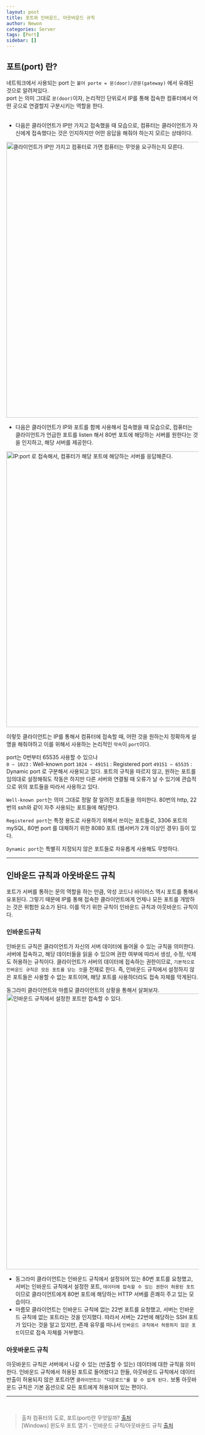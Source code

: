 ```yaml
---
layout: post
title: 포트와 인바운드, 아웃바운드 규칙
author: Newon
categories: Server
tags: [Port]
sidebar: []
---
```


## 포트(port) 란?

네트워크에서 사용되는 port 는 `불어 porte = 문(door)/관문(gateway)` 에서 유래된 것으로 알려져있다.  
port 는 의미 그대로 `문(door)`이자, 논리적인 단위로서 IP를 통해 접속한 컴퓨터에서 어떤 곳으로 연결할지 구분시키는 역할을 한다.  
<br/>
* 다음은 클라이언트가 IP만 가지고 접속했을 때 모습으로, 컴퓨터는 클라이언트가 자신에게 접속했다는 것은 인지하지만 어떤 응답을 해줘야 하는지 모르는 상태이다.
<img width="720" alt="클라이언트가 IP만 가지고 컴퓨터로 가면 컴퓨터는 무엇을 요구하는지 모른다." src="https://user-images.githubusercontent.com/80164141/124705387-91a70b00-df30-11eb-96e2-1396f432eb4b.png">

<br/>

* 다음은 클라이언트가 IP와 포트를 함께 사용해서 접속했을 때 모습으로, 컴퓨터는 클라이언트가 언급한 포트를 listen 해서 80번 포트에 해당하는 서버를 원한다는 것을 인지하고, 해당 서버를 제공한다.
<img width="720" alt="IP:port 로 접속해서, 컴퓨터가 해당 포트에 해당하는 서버를 응답해준다." src="https://user-images.githubusercontent.com/80164141/124705399-9370ce80-df30-11eb-8eec-e9cdabf56fd9.png">  

이렇듯 클라이언트는 IP를 통해서 컴퓨터에 접속할 때, 어떤 것을 원하는지 정확하게 설명을 해줘야하고 이를 위해서 사용하는 논리적인 `약속`이 `port`이다.  

port는 0번부터 65535 사용할 수 있으나  
`0 ~ 1023` : Well-known port
`1024 ~ 49151` : Registered port
`49151 ~ 65535` : Dynamic port 
로 구분해서 사용되고 있다. 포트의 규칙을 따르지 않고, 원하는 포트를 임의대로 설정해줘도 작동은 하지만 다른 서버와 연결될 때 오류가 날 수 있기에 관습적으로 위의 포트들을 따라서 사용하고 있다.  

`Well-known port`는 의미 그대로 정말 잘 알려진 포트들을 의미한다. 80번의 http, 22 번의 ssh와 같이 자주 사용되는 포트들에 해당한다.  

`Registered port`는 특정 용도로 사용하기 위해서 쓰이는 포트들로, 3306 포트의 mySQL, 80번 port 를 대체하기 위한 8080 포트 (웹서버가 2개 이상인 경우) 등이 있다.  

`Dynamic port`는 특별히 지정되지 않은 포트들로 자유롭게 사용해도 무방하다.  

---

## 인바운드 규칙과 아웃바운드 규칙
 
포트가 서버를 통하는 문의 역할을 하는 만큼, 악성 코드나 바이러스 역시 포트를 통해서 유포된다. 그렇기 때문에 IP를 통해 접속한 클라이언트에게 언제나 모든 포트를 개방하는 것은 위험한 요소가 된다. 이를 막기 위한 규칙이 인바운드 규칙과 아웃바운드 규칙이다.  

### 인바운드규칙
인바운드 규칙은 클라이언트가 자신의 서버 데이터에 들어올 수 있는 규칙을 의미한다. 서버에 접속하고, 해당 데이터들을 읽을 수 있으며 권한 여부에 따라서 생성, 수정, 삭제도 허용하는 규칙이다. 클라이언트가 서버의 데이터에 접속하는 권한이므로, `기본적으로 인바운드 규칙은 모든 포트를 닫는 것`을 전재로 한다. 즉, 인바운드 규칙에서 설정하지 않은 포트들은 사용할 수 없는 포트이며, 해당 포트를 사용하더라도 접속 자체를 막게된다.  

동그라미 클라이언트와 마름모 클라이언트의 상황을 통해서 살펴보자.
<img width="720" alt="인바운드 규칙에서 설정한 포트만 접속할 수 있다." src="https://user-images.githubusercontent.com/80164141/124709917-07ae7080-df37-11eb-8d43-3fa62ad77654.png">

* 동그라미 클라이언트는 인바운드 규칙에서 설정되어 있는 80번 포트를 요청했고, 서버는 인바운드 규칙에서 설정한 포트, `데이터에 접속할 수 있는 권한이 허용된 포트`이므로 클라이언트에게 80번 포트에 해당하는 HTTP 서버를 흔쾌히 주고 있는 모습이다.  
* 마름모 클라이언트는 인바운드 규칙에 없는 22번 포트를 요청했고, 서버는 인바운드 규칙에 없는 포트라는 것을 인지했다. 따라서 서버는 22번에 해당하는 SSH 포트가 있다는 것을 알고 있지만, 존재 유무를 떠나서 `인바운드 규칙에서 허용하지 않은 포트`이므로 접속 자체를 거부했다.

### 아웃바운드 규칙
아웃바운드 규칙은 서버에서 나갈 수 있는 (반출할 수 있는) 데이터에 대한 규칙을 의미한다. 인바운드 규칙에서 허용된 포트로 들어왔다고 한들, 아웃바운드 규칙에서 데이터 반출이 허용되지 않은 포트라면 `클라이언트는 "다운로드"를 할 수 없게 된다.` 보통 아웃바운드 규칙은 기본 옵션으로 모든 포트에게 허용되어 있는 편이다.

---

<br/>


>출처
>컴퓨터의 도로, 포트(port)란 무엇일까? [출처](https://blog.alyac.co.kr/1218)  
>[Windows] 윈도우 포트 열기 - 인바운드 규칙/아웃바운드 규칙 [출처](https://timeboxstory.tistory.com/11)
